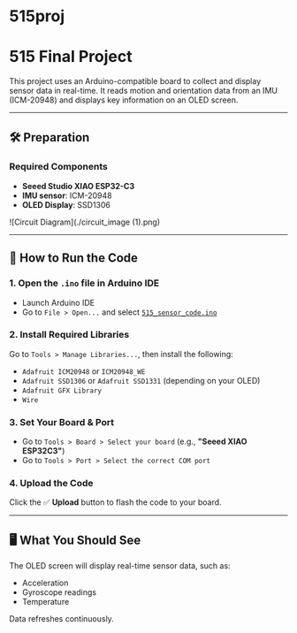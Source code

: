 # 515proj
# 515 Final Project

This project uses an Arduino-compatible board to collect and display sensor data in real-time. It reads motion and orientation data from an IMU (ICM-20948) and displays key information on an OLED screen.

---

## 🛠 Preparation

### Required Components
- **Seeed Studio XIAO ESP32-C3**
- **IMU sensor**: ICM-20948
- **OLED Display**: SSD1306

![Circuit Diagram](./circuit_image (1).png)


---

## 🚀 How to Run the Code

### 1. Open the `.ino` file in Arduino IDE
- Launch Arduino IDE  
- Go to `File > Open...` and select [`515_sensor_code.ino`](./515_sensor_code.ino)

### 2. Install Required Libraries  
Go to `Tools > Manage Libraries...`, then install the following:
- `Adafruit ICM20948` or `ICM20948_WE`
- `Adafruit SSD1306` or `Adafruit SSD1331` (depending on your OLED)
- `Adafruit GFX Library`
- `Wire`

### 3. Set Your Board & Port  
- Go to `Tools > Board > Select your board` (e.g., **"Seeed XIAO ESP32C3"**)  
- Go to `Tools > Port > Select the correct COM port`

### 4. Upload the Code  
Click the ✅ **Upload** button to flash the code to your board.

---

## 🖥️ What You Should See

The OLED screen will display real-time sensor data, such as:
- Acceleration
- Gyroscope readings
- Temperature

Data refreshes continuously.
